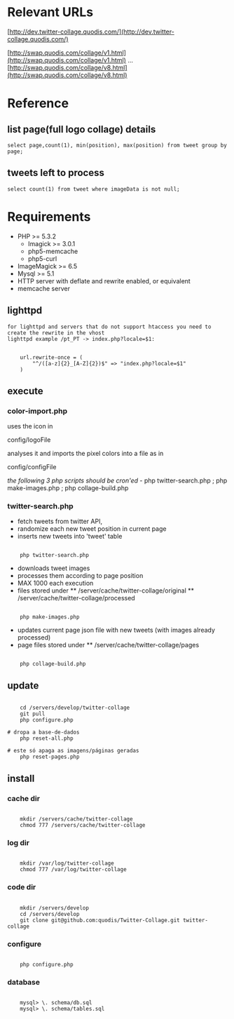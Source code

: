 # Relevant URLs

[http://dev.twitter-collage.quodis.com/](http://dev.twitter-collage.quodis.com/)

[http://swap.quodis.com/collage/v1.html](http://swap.quodis.com/collage/v1.html)
...
[http://swap.quodis.com/collage/v8.html](http://swap.quodis.com/collage/v8.html)

# Reference

## list page(full logo collage) details
	select page,count(1), min(position), max(position) from tweet group by page;

## tweets left to process
	select count(1) from tweet where imageData is not null;

# Requirements

* PHP >= 5.3.2
	* Imagick >= 3.0.1
	* php5-memcache
	* php5-curl
* ImageMagick >= 6.5
* Mysql >= 5.1
* HTTP server with deflate and rewrite enabled, or equivalent
* memcache server

## lighttpd
	for lighttpd and servers that do not support htaccess you need to create the rewrite in the vhost
	lighttpd example /pt_PT -> index.php?locale=$1:
<code>
	url.rewrite-once = (
        "^/([a-z]{2}_[A-Z]{2})$" => "index.php?locale=$1"
    )
</code>

## execute

### color-import.php

uses the icon in 

config/logoFile

analyses it and imports the pixel colors into a file as in

config/configFile

*the following 3 php scripts should be cron'ed* - php twitter-search.php ; php make-images.php ; php collage-build.php

### twitter-search.php

* fetch tweets from twitter API,
* randomize each new tweet position in current page
* inserts new tweets into 'tweet' table

<pre><code>
	php twitter-search.php
</code></pre>
 
* downloads tweet images
* processes them according to page position 
* MAX 1000 each execution
* files stored under
** /server/cache/twitter-collage/original
** /server/cache/twitter-collage/processed

<pre><code>
	php make-images.php
</code></pre>

* updates current page json file with new tweets (with images already processed)
* page files stored under
** /server/cache/twitter-collage/pages

<pre><code>
	php collage-build.php
</code></pre>

## update 

<pre><code>
	cd /servers/develop/twitter-collage
	git pull
	php configure.php

# dropa a base-de-dados
	php reset-all.php

# este só apaga as imagens/páginas geradas
	php reset-pages.php
</code></pre>

## install

### cache dir

<pre><code>
	mkdir /servers/cache/twitter-collage
	chmod 777 /servers/cache/twitter-collage
</code></pre>

### log dir

<pre><code>
	mkdir /var/log/twitter-collage
	chmod 777 /var/log/twitter-collage
</code></pre>

### code dir

<pre><code>
	mkdir /servers/develop
	cd /servers/develop
	git clone git@github.com:quodis/Twitter-Collage.git twitter-collage
</code></pre>

### configure

<pre><code>
	php configure.php
</code></pre>

### database

<pre><code>
	mysql> \. schema/db.sql
	mysql> \. schema/tables.sql
</code></pre>